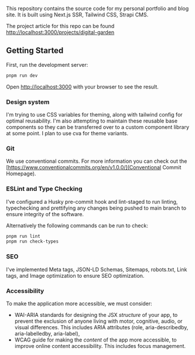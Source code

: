 This repository contains the source code for my personal portfolio and blog site. It is built using Next.js SSR, Tailwind CSS, Strapi CMS.

The project article for this repo can be found [http://localhost:3000/projects/digital-garden](here)

## Getting Started

First, run the development server:

```bash
pnpm run dev
```

Open [http://localhost:3000](http://localhost:3000) with your browser to see the result.

### Design system

I'm trying to use CSS variables for theming, along with tailwind config for optimal reusability. I'm also attempting to maintain these reusable base components so they can be transferred over to a custom component library at some point. I plan to use cva for theme variants.

### Git

We use conventional commits. For more information you can check out the [https://www.conventionalcommits.org/en/v1.0.0/](Conventional Commit Homepage).

### ESLint and Type Checking

I've configured a Husky pre-commit hook and lint-staged to run linting, typechecking and prettifying any changes being pushed to main branch to ensure integrity of the software.

Alternatively the following commands can be run to check:

```bash
pnpm run lint
pnpm run check-types
```

### SEO

I've implemented Meta tags, JSON-LD Schemas, Sitemaps, robots.txt, Link tags, and Image optimization to ensure SEO optimization.

### Accessibility

To make the application more accessible, we must consider:

- WAI-ARIA standards for designing the JSX *structure* of your app, to prevent the exclusion of anyone living with motor, cognitive, audio, or visual differences.
  This includes ARIA attributes (role, aria-describedby, aria-labelledby, aria-label),
- WCAG guide for making the *content* of the app more accessible, to improve online content accessibility. This includes focus management.
